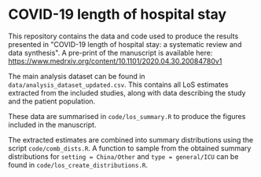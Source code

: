 # COVID-19 length of hospital stay
This repository contains the data and code used to produce the results presented in "COVID-19 length of hospital stay: a systematic review and data synthesis". 
A pre-print of the manuscript is available here: https://www.medrxiv.org/content/10.1101/2020.04.30.20084780v1

The main analysis dataset can be found in `data/analysis_dataset_updated.csv`. This contains all LoS estimates extracted from the included studies, along with data describing the study and the patient population.

These data are summarised in `code/los_summary.R` to produce the figures included in the manuscript.

The extracted estimates are combined into summary distributions using the script `code/comb_dists.R`. A function to sample from the obtained summary distributions for `setting = China/Other` and `type = general/ICU` can be found in `code/los_create_distributions.R`.

